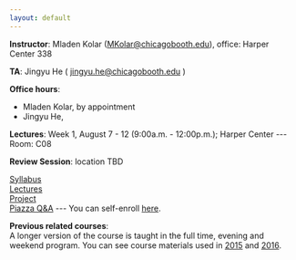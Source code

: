 ```yaml
---
layout: default
---
```


**Instructor**: Mladen Kolar ([MKolar@chicagobooth.edu](mailto:MKolar@chicagobooth.edu)), office: Harper Center 338   

**TA**: Jingyu He ( [jingyu.he@chicagobooth.edu](mailto:jingyu.he@chicagobooth.edu) )

**Office hours**:  

 * Mladen Kolar, by appointment  
 * Jingyu He, 

**Lectures**: Week 1, August 7 - 12 (9:00a.m. - 12:00p.m.); Harper Center --- Room: C08

**Review Session**: location TBD

[Syllabus](syllabus)  
[Lectures](lectures)  
[Project](project)  
[Piazza Q&A](https://piazza.com/chicagobooth/summer2017/bus41812/home)  --- You can self-enroll [here](https://piazza.com/chicagobooth/summer2017/bus41812).

**Previous related courses**:   
A longer version of the course is taught in the full time, evening and weekend program. You can see course materials used in [2015](https://chicagoboothml.github.io/MachineLearning_Fall2015/) and [2016](https://chicagoboothml.github.io/ML2016/).
